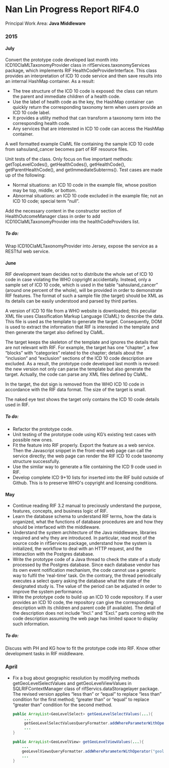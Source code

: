 # Nan Lin Progress Report RIF4.0 
Principal Work Area: **Java Middleware** 
### 2015 
#### July
Convert the prototype code developed last month into ICD10ClaMLTaxonomyProvider class in rifServices.taxonomyServices package, which implements RIF HealthCodeProviderInterface. This class provides an interpretation of ICD 10 code service and then save results into an internal HashMap container. As a result:
- The tree structure of the ICD 10 code is exposed: the class can return the parent and immediate children of a health code.
- Use the label of health code as the key, the HashMap container can quickly return the corresponding taxonomy term when users provide an ICD 10 code label.
- It provides a utility method that can transform a taxonomy term into the corresponding health code.
- Any services that are interested in ICD 10 code can access the HashMap container.

A well formatted example ClaML file containing the sample ICD 10 code from sahsuland_cancer becomes part of RIF resource files.


Unit tests of the class. Only focus on five important methods: getTopLevelCodes(), getHealthCodes(), getHealthCode(), getParentHealthCode(), and getImmediateSubterms(). Test cases are made up of the following:
- Normal situations: an ICD 10 code in the example file, whose position may be top, middle, or bottom.
- Abnormal situations: an ICD 10 code excluded in the example file; not an ICD 10 code; special term “null”.

Add the necessary content in the constructor section of HealthOutcomeManager class in order to add ICD10ClaMLTaxonomyProvider into the healthCodeProviders list.

##### To do:
Wrap ICD10ClaMLTaxonomyProvider into Jersey, expose the service as a RESTful web service.





#### June
RIF development team decides not to distribute the whole set of ICD 10 code in case violating the WHO copyright accidentally. Instead, only a sample set of ICD 10 code, which is used in the table “sahsuland_cancer” (around one percent of the whole), will be provided in order to demonstrate RIF features. The format of such a sample file (the target) should be XML as its details can be easily understood and parsed by third parties. 



A version of ICD 10 file from a WHO website is downloaded; this peculiar XML file uses Classification Markup Language (ClaML) to describe the data. This file is used as the template to generate the target. Consequently, DOM is used to extract the information that RIF is interested in the template and then generate the target also defined by ClaML.



The target keeps the skeleton of the template and ignores the details that are not relevant with RIF. For example, the target has one “chapter”, a few “blocks” with “categories” related to the chapter; details about the “inclusion” and “exclusion” sections of the ICD 10 code description are excluded.  As a result, the prototype code developed last month is revised: the new version not only can parse the template but also generate the target. Actually, the code can parse any XML files defined by ClaML.



In the target, the dot sign is removed from the WHO ICD 10 code in accordance with the RIF data format. The size of the target is small.



The naked eye test shows the target only contains the ICD 10 code details used in RIF. 

##### To do:
- Refactor the prototype code.
- Unit testing of the prototype code using KG’s existing test cases with possible new ones. 
- Fit the feature into RIF properly. Export the feature as a web service. Then the Javascript snippet in the front-end web page can call the service directly; the web page can render the RIF ICD 10 code taxonomy structure successfully.
- Use the similar way to generate a file containing the ICD 9 code used in RIF.
- Develop complete ICD 9+10 lists for inserted into the RIF build outside of Github. This is to preserve WHO's copyright and licensing conditions.

#### May
- Continue reading RIF 3.2 manual to preciously understand the purpose, features, concepts, and business logic of RIF.  
- Learn the database schema to understand RIF terms, how the data is organized, what the functions of database procedures are and how they should be interfaced with the middleware. 
- Understand the system architecture of the Java middleware, libraries required and why they are introduced. In particular, read most of the source code in rifServices package, understand how the system is initialized, the workflow to deal with an HTTP request, and the interaction with the Postgres database. 
- Write the prototype code of a Java thread to check the state of a study processed by the Postgres database. Since each database vendor has its own event notification mechanism, the code cannot use a generic way to fulfil the ‘real-time’ task. On the contrary, the thread periodically executes a select query asking the database what the state of the designated study is. The value of the period can be adjusted in order to improve the system performance. 
- Write the prototype code to build up an ICD 10 code repository.  If a user provides an ICD 10 code, the repository can give the corresponding description with its children and parent code (if available). The detail of the description does not include “Incl.” and “Excl.” parts coming with the code description assuming the web page has limited space to display such information. 

##### To do:
Discuss with PH and KG how to fit the prototype code into RIF. Know other development tasks in RIF middleware.

### April
- Fix a bug about geographic resolution by modifying methods getGeoLevelSelectValues and getGeoLevelViewValues in SQLRIFContextManager class of rifServics.dataStoragelayer package. The revised version applies “less than” or “equal” to replace “less than” condition for the first method; “greater than” or “equal” to replace “greater than” condition for the second method. 
    
    ```Java
    public ArrayList<GeoLevelSelect> getGeoLevelSelectValues(...){
         ...
         getGeoLevelSelectValuesQueryFormatter.addWhereParameterWithOperator("geolevel_id", "<=");
         ...
    }
    
    public ArrayList<GeoLevelView> getGeoLevelViewValues(...){
        ...
        geoLevelViewsQueryFormatter.addWhereParameterWithOperator("geolevel_id",">=");
        ...
    }
    ```
